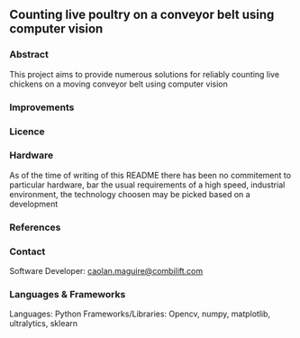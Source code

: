 ## Counting live poultry on a conveyor belt using computer vision

### Abstract
This project aims to provide numerous solutions for reliably counting live chickens on a moving conveyor belt using computer vision

### Improvements

### Licence

### Hardware

As of the time of writing of this README there has been no commitement to particular hardware, bar the usual requirements of a high speed, industrial environment, the technology choosen may be picked based on a development 

### References

### Contact

Software Developer:
caolan.maguire@combilift.com

### Languages & Frameworks
Languages: Python
Frameworks/Libraries: Opencv, numpy, matplotlib, ultralytics, sklearn

